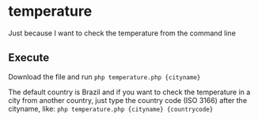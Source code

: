 # temperature
Just because I want to check the temperature from the command line

## Execute ##
Download the file and run `php temperature.php {cityname}`

The default country is Brazil and if you want to check the temperature in a city from another country, just type the country code (ISO 3166) after the cityname, like: `php temperature.php {cityname} {countrycode}`
